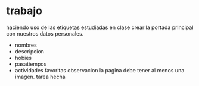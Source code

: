 # trabajo
haciendo uso de las etiquetas estudiadas en clase
crear la portada principal con nuestros datos personales.
- nombres
- descripcion
- hobies
- pasatiempos
- actividades favoritas
observacion la pagina debe tener al menos una imagen.
tarea hecha